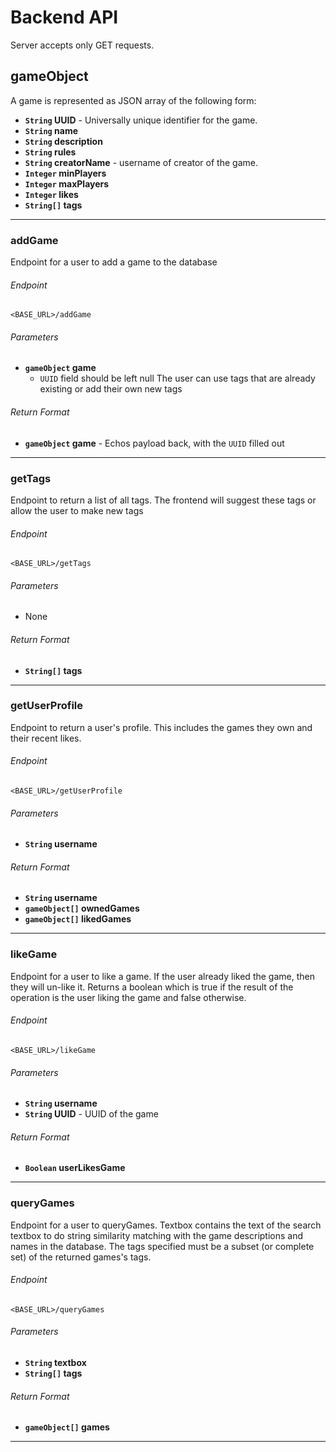 # Backend API

Server accepts only GET requests. 

## gameObject
A game is represented as JSON array of the following form:
- **<code>String</code> UUID** - Universally unique identifier for the game.
- **<code>String</code> name**
- **<code>String</code> description**
- **<code>String</code> rules**
- **<code>String</code> creatorName** - username of creator of the game.
- **<code>Integer</code> minPlayers**
- **<code>Integer</code> maxPlayers**
- **<code>Integer</code> likes**
- **<code>String[]</code> tags**

---

### addGame
Endpoint for a user to add a game to the database
###### Endpoint
```
<BASE_URL>/addGame
```
###### Parameters
- **<code>gameObject</code> game**
  - `UUID` field should be left null
The user can use tags that are already existing or add their own new tags


###### Return Format
- **<code>gameObject</code> game** - Echos payload back, with the `UUID` filled out

---

### getTags
Endpoint to return a list of all tags. The frontend will suggest these tags or allow the user to make new tags
###### Endpoint
```
<BASE_URL>/getTags
```
###### Parameters
- None

###### Return Format
- **<code>String[]</code> tags**

---

### getUserProfile
Endpoint to return a user's profile. This includes the games they own and their recent likes.
###### Endpoint
```
<BASE_URL>/getUserProfile
```
###### Parameters
- **<code>String</code> username**

###### Return Format
- **<code>String</code> username**
- **<code>gameObject[]</code> ownedGames**
- **<code>gameObject[]</code> likedGames**

---

### likeGame
Endpoint for a user to like a game. If the user already liked the game, then they will un-like it. Returns a boolean which is true if the result of the operation is the user liking the game and false otherwise.
###### Endpoint
```
<BASE_URL>/likeGame
```
###### Parameters
- **<code>String</code> username**
- **<code>String</code> UUID** - UUID of the game

###### Return Format
- **<code>Boolean</code> userLikesGame**

---

### queryGames
Endpoint for a user to queryGames. Textbox contains the text of the search textbox to do string similarity matching with the game descriptions and names in the database. The tags specified must be a subset (or complete set) of the returned games's tags.
###### Endpoint
```
<BASE_URL>/queryGames
```
###### Parameters
- **<code>String</code> textbox**
- **<code>String[]</code> tags**


###### Return Format
- **<code>gameObject[]</code> games**

---